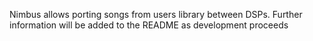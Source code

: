 Nimbus allows porting songs from users library between DSPs. Further information will be added to the README as development proceeds